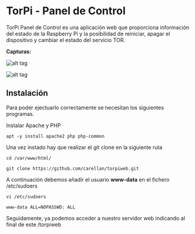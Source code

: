 TorPi - Panel de Control
=========
TorPi Panel de Control es una aplicación web que proporciona información del estado de la Raspberry Pi y la posibilidad de reiniciar, apagar el dispositivo y cambiar el estado del servicio TOR. 


**Capturas:**

![alt tag](https://i.ibb.co/RBjFnLV/login-torpiweb.png)

![alt tag](https://i.ibb.co/ZHR19fY/torpi-control-panel.png)


Instalación
--------------

Para poder ejectuarlo correctamente se necesitan los siguientes programas.

Instalar Apache y PHP
```
apt -y install apache2 php php-common
```
Una vez instado hay que realizar el git clone en la siguiente ruta
```
cd /var/www/html/

git clone https://github.com/carellan/torpiweb.git
```
A continuación debemos añadir el usuario **www-data** en el fichero /etc/sudoers
```
vi /etc/sudoers
```
```
www-data ALL=NOPASSWD: ALL
```
Seguidamente, ya podemos acceder a nuestro servidor web indicando al final de este /torpiweb

